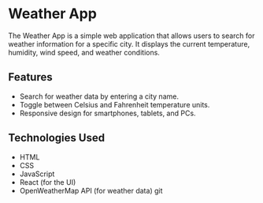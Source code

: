 # Weather App

The Weather App is a simple web application that allows users to search for weather information for a specific city. It displays the current temperature, humidity, wind speed, and weather conditions.

## Features

- Search for weather data by entering a city name.
- Toggle between Celsius and Fahrenheit temperature units.
- Responsive design for smartphones, tablets, and PCs.

## Technologies Used

- HTML
- CSS
- JavaScript
- React (for the UI)
- OpenWeatherMap API (for weather data)
git
